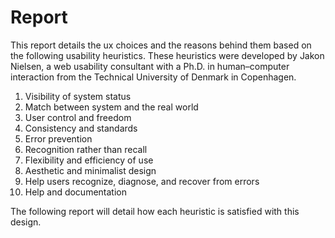 # Report

This report details the ux choices and the reasons behind them based on the following usability heuristics. These heuristics were developed by Jakon Nielsen, a web usability consultant with a Ph.D. in human–computer interaction from the Technical University of Denmark in Copenhagen.

1. Visibility of system status
2. Match between system and the real world
3. User control and freedom
4. Consistency and standards
5. Error prevention
6. Recognition rather than recall
7. Flexibility and efficiency of use
8. Aesthetic and minimalist design
9. Help users recognize, diagnose, and recover from errors
10. Help and documentation

The following report will detail how each heuristic is satisfied with this design.
